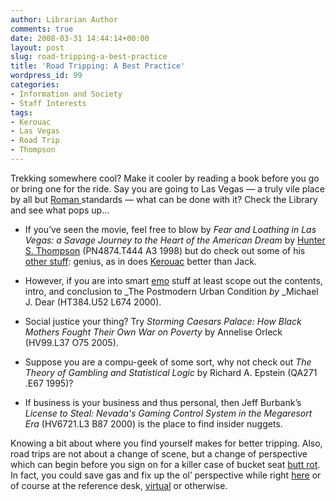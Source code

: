 ```yaml
---
author: Librarian Author
comments: true
date: 2008-03-31 14:44:14+00:00
layout: post
slug: road-tripping-a-best-practice
title: 'Road Tripping: A Best Practice'
wordpress_id: 99
categories:
- Information and Society
- Staff Interests
tags:
- Kerouac
- Las Vegas
- Road Trip
- Thompson
---
```


Trekking somewhere cool? Make it cooler by reading a book before you go or bring one for the ride.  Say you are going to Las Vegas — a truly vile place by all but [Roman ](http://nucat.lib.neu.edu/search?/Xrome&SORT=D&m=x&b=sl/Xrome&SORT=D&m=x&b=sl&SUBKEY=rome/1%2C40%2C40%2CE/frameset&FF=Xrome&SORT=D&m=x&b=sl&26%2C26%2C)standards — what can be done with it? Check the Library and see what pops up…






	
  * If you’ve seen the movie, feel free to blow by _Fear and Loathing in Las Vegas: a Savage Journey to the Heart of the American Dream_ by [Hunter S. Thompson](http://en.wikipedia.org/wiki/Gonzo_journalism) (PN4874.T444 A3 1998) but do check out some of his [other stuff](http://nucat.lib.neu.edu/search/?searchtype=a&searcharg=Thompson%2C+hunter&searchscope=13&SORT=DZ&extended=1&SUBMIT=Search&searchlimits=&searchorigarg=aHunter+S.+Thompson+): genius, as in does [Kerouac](http://nucat.lib.neu.edu/search?/ton+the+road/ton+the+road/1%2C33%2C46%2CE/frameset&FF=ton+the+road&12%2C%2C13/indexsort=-) better than Jack.



	
  * However, if you are into smart [emo](http://nucat.lib.neu.edu/search?/Xemo+&searchscope=13&SORT=DZ/Xemo+&searchscope=13&SORT=DZ&extended=1&SUBKEY=emo%20/1%2C11%2C11%2CE/frameset&FF=Xemo+&searchscope=13&SORT=DZ&4%2C4%2C) stuff at least scope out the contents, intro, and conclusion to _The Postmodern Urban Condition _by_ _Michael J. Dear (HT384.U52 L674 2000).



	
  * Social justice your thing? Try _Storming Caesars Palace: How Black Mothers Fought Their Own War on Poverty_ by Annelise Orleck (HV99.L37 O75 2005).



	
  * Suppose you are a compu-geek of some sort, why not check out _The Theory of Gambling and Statistical Logic_ by Richard A. Epstein (QA271 .E67 1995)?



	
  * If business is your business and thus personal, then Jeff Burbank’s _License to Steal: Nevada's Gaming Control System in the Megaresort Era_ (HV6721.L3 B87 2000) is the place to find insider nuggets.


Knowing a bit about where you find yourself makes for better tripping. Also, road trips are not about a change of scene, but a change of perspective which can begin before you sign on for a killer case of bucket seat [butt rot](http://www.urbandictionary.com/define.php?term=butt+rot). In fact, you could save gas and fix up the ol’ perspective while right [here](http://www.lib.neu.edu/) or of course at the reference desk, [virtual](http://www.lib.neu.edu/services/ask_a_librarian/) or otherwise.
